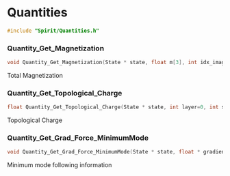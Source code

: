 

Quantities
====================================================================

```C
#include "Spirit/Quantities.h"
```



### Quantity_Get_Magnetization

```C
void Quantity_Get_Magnetization(State * state, float m[3], int idx_image=-1, int idx_chain=-1)
```

Total Magnetization



### Quantity_Get_Topological_Charge

```C
float Quantity_Get_Topological_Charge(State * state, int layer=0, int sublattice=-1, int idx_image=-1, int idx_chain=-1)
```

Topological Charge



### Quantity_Get_Grad_Force_MinimumMode

```C
void Quantity_Get_Grad_Force_MinimumMode(State * state, float * gradient, float * eval, float * mode, float * forces, int idx_image=-1, int idx_chain=-1)
```

Minimum mode following information

